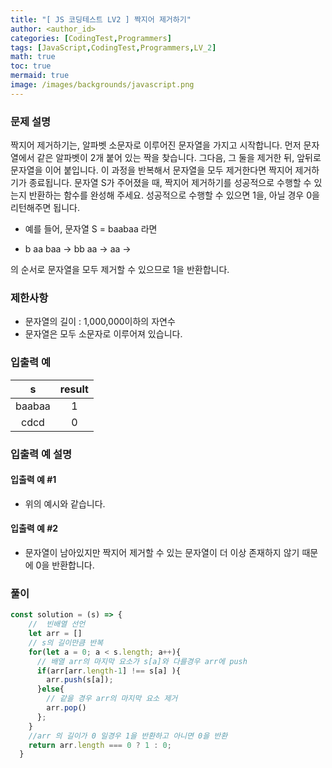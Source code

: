 ```yaml
---
title: "[ JS 코딩테스트 LV2 ] 짝지어 제거하기"
author: <author_id>
categories: [CodingTest,Programmers]
tags: [JavaScript,CodingTest,Programmers,LV_2]
math: true
toc: true
mermaid: true
image: /images/backgrounds/javascript.png
---
```


### 문제 설명
짝지어 제거하기는, 알파벳 소문자로 이루어진 문자열을 가지고 시작합니다. 먼저 문자열에서 같은 알파벳이 2개 붙어 있는 짝을 찾습니다. 그다음, 그 둘을 제거한 뒤, 앞뒤로 문자열을 이어 붙입니다. 이 과정을 반복해서 문자열을 모두 제거한다면 짝지어 제거하기가 종료됩니다. 문자열 S가 주어졌을 때, 짝지어 제거하기를 성공적으로 수행할 수 있는지 반환하는 함수를 완성해 주세요. 성공적으로 수행할 수 있으면 1을, 아닐 경우 0을 리턴해주면 됩니다.

+ 예를 들어, 문자열 S = baabaa 라면

+ b aa baa → bb aa → aa →

의 순서로 문자열을 모두 제거할 수 있으므로 1을 반환합니다.

### 제한사항
- 문자열의 길이 : 1,000,000이하의 자연수
- 문자열은 모두 소문자로 이루어져 있습니다.

### 입출력 예

|s|result|
|:--:|:--:|
|baabaa|1|
|cdcd|0|

### 입출력 예 설명
#### 입출력 예 #1
- 위의 예시와 같습니다.

#### 입출력 예 #2
- 문자열이 남아있지만 짝지어 제거할 수 있는 문자열이 더 이상 존재하지 않기 때문에 0을 반환합니다.


### 풀이
```javascript
const solution = (s) => {
	//	빈배열 선언
    let arr = []
    // s의 길이만큼 반복
    for(let a = 0; a < s.length; a++){
      // 배열 arr의 마지막 요소가 s[a]와 다를경우 arr에 push
      if(arr[arr.length-1] !== s[a] ){
        arr.push(s[a]);
      }else{
        // 같을 경우 arr의 마지막 요소 제거
        arr.pop()
      };
    }
  	//arr 의 길이가 0 일경우 1을 반환하고 아니면 0을 반환
    return arr.length === 0 ? 1 : 0;
  }
```
